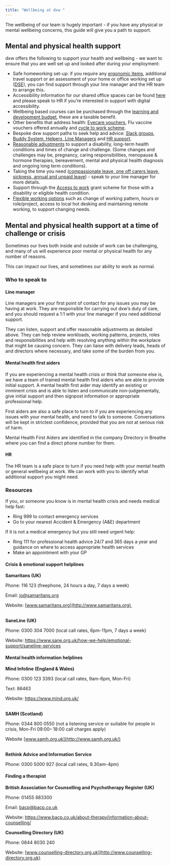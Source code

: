 ```yaml
---
title: "Wellbeing at dxw "
---
```

The wellbeing of our team is hugely important - if you have any physical or mental wellbeing concerns, this guide will give you a path to support.

## Mental and physical health support

dxw offers the following to support your health and wellbeing - we want to ensure that you are well set up and looked after during your employment:

* Safe homeworking set-up: if you require any [ergonomic items](https://playbook.dxw.com/#getting-things-you-need), additional travel support or an assessment of your home or office working set up ([DSE](https://www.hse.gov.uk/msd/dse/)), you can find support through your line manager and the HR team to arrange this.
* Accessibility information for our shared office spaces can be found [here ](https://playbook.dxw.com/guides/office-accessibility.html)and please speak to HR if you’re interested in support with digital accessibility.
* Wellbeing based courses can be purchased through the [learning and development budget](https://playbook.dxw.com/#learning-and-development), these are a taxable benefit.
* Other benefits that address health: [Eyecare vouchers](https://playbook.dxw.com/#eyecare-vouchers), Flu vaccine vouchers offered annually and [cycle to work scheme](https://playbook.dxw.com/#cycle-to-work-scheme).
* Bespoke dxw support paths to seek help and advice: [Slack groups](https://docs.google.com/document/d/1rIHYqFdEWSmjkUyScx-tIpoFrICO1hG7-SDnSLOR3JM/edit), [Buddy System, Helpers, Line Managers](https://playbook.dxw.com/#other-support-paths) and [HR support](https://playbook.dxw.com/#people-and-hr-team).
* [Reasonable adjustments](https://playbook.dxw.com/#sickness) to support a disability, long-term health conditions and times of change and challenge. (Some changes and challenges may be, pregnancy, caring responsibilities, menopause & hormone therapies, bereavement, mental and physical health diagnosis and ongoing long term conditions).  
* Taking the time you need ([compassionate leave, one off carers leave, sickness, annual and unpaid leave](https://playbook.dxw.com/#your-pay-pension-and-other-benefits)) - speak to your line manager for more details.
* Support through the [Access to work](https://www.gov.uk/access-to-work) grant scheme for those with a disability or eligible health condition.
* [Flexible working options](https://playbook.dxw.com/#flexible-working) such as change of working pattern, hours or role/project, access to local hot desking and maintaining remote working, to support changing needs.

## Mental and physical health support at a time of challenge or crisis

Sometimes our lives both inside and outside of work can be challenging, and many of us will experience poor mental or physical health for any number of reasons.

This can impact our lives, and sometimes our ability to work as normal. 

### Who to speak to 

#### Line manager 

Line managers are your first point of contact for any issues you may be having at work. They are responsible for carrying out dxw’s duty of care, and you should request a 1:1 with your line manager if you need additional support. 

They can listen, support and offer reasonable adjustments as detailed above. They can help review workloads, working patterns, projects, roles and responsibilities and help with resolving anything within the workplace that might be causing concern. They can liaise with delivery leads, heads of and directors where necessary, and take some of the burden from you.

#### Mental health first aiders 

If you are experiencing a mental health crisis or think that someone else is, we have a team of trained mental health first aiders who are able to provide initial support. A mental health first aider may identify an existing or imminent crisis and is able to listen and communicate non-judgementally, give initial support and then signpost information or appropriate professional help. 

First aiders are also a safe place to turn to if you are experiencing any issues with your mental health, and need to talk to someone. Conversations will be kept in strictest confidence, provided that you are not at serious risk of harm.

Mental Health First Aiders are identified in the company Directory in Breathe where you can find a direct phone number for them.

#### HR 

The HR team is a safe place to turn if you need help with your mental health or general wellbeing at work. We can work with you to identify what additional support you might need.

### Resources

If you, or someone you know is in mental health crisis and needs medical help fast:

* Ring 999 to contact emergency services
* Go to your nearest Accident & Emergency (A&E) department 

If it is not a medical emergency but you still need urgent help:

* Ring 111 for professional health advice 24/7 and 365 days a year and guidance on where to access appropriate health services 
* Make an appointment with your GP 

#### Crisis & emotional support helplines

**Samaritans (UK)**

Phone: 116 123 (freephone, 24 hours a day, 7 days a week)

Email: [jo@samaritans.org](mailto:jo@samaritans.org)

Website: [www.samaritans.org](http://www.samaritans.org) 

**\
SaneLine (UK)**

Phone: 0300 304 7000 (local call rates, 6pm-11pm, 7 days a week)

Website: <https://www.sane.org.uk/how-we-help/emotional-support/saneline-services>

#### Mental health information helplines

**Mind Infoline (England & Wales)**

Phone: 0300 123 3393 (local call rates, 9am-6pm, Mon-Fri)

Text: 86463

Website: <https://www.mind.org.uk/>

**\
SAMH (Scotland)** 

Phone: 0344 800 0550 (not a listening service or suitable for people in crisis, Mon-Fri 09:00– 18:00 call charges apply)  

Website [www.samh.org.uk](http://www.samh.org.uk/)

**\
Rethink Advice and Information Service** 

Phone: 0300 5000 927 (local call rates, 9.30am-4pm)

#### Finding a therapist 

**British Association for Counselling and Psychotherapy Register (UK)**

Phone: 01455 883300 

Email: [bacp@bacp.co.uk](mailto:bacp@bacp.co.uk) 

Website: <https://www.bacp.co.uk/about-therapy/information-about-counselling/>

**Counselling Directory (UK)** 

Phone: 0844 8030 240 

Website: [www.counselling-directory.org.uk](http://www.counselling-directory.org.uk)